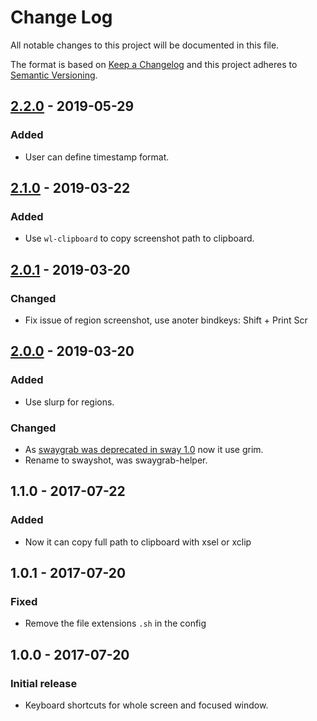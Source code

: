 # Change Log
All notable changes to this project will be documented in this file.

The format is based on [Keep a Changelog](http://keepachangelog.com/) 
and this project adheres to [Semantic Versioning](http://semver.org/).


## [2.2.0] - 2019-05-29
### Added
- User can define timestamp format.

## [2.1.0] - 2019-03-22
### Added
- Use `wl-clipboard` to copy screenshot path to clipboard.

## [2.0.1] - 2019-03-20
### Changed
- Fix issue of region screenshot, use anoter bindkeys: Shift + Print Scr

## [2.0.0] - 2019-03-20
### Added
- Use slurp for regions.
### Changed
- As [swaygrab was deprecated in sway 1.0](https://github.com/swaywm/sway/releases/tag/1.0) now it use grim.
- Rename to swayshot, was swaygrab-helper.

## 1.1.0 - 2017-07-22
### Added
- Now it can copy full path to clipboard with xsel or xclip

## 1.0.1 - 2017-07-20
### Fixed
- Remove the file extensions `.sh` in the config


## 1.0.0 - 2017-07-20
### Initial release
- Keyboard shortcuts for whole screen and focused window.

[2.2.0]: https://gitlab.com/racy/swayshot/tags/2.2.0
[2.1.0]: https://gitlab.com/racy/swayshot/tags/2.1.0
[2.0.1]: https://gitlab.com/racy/swayshot/tags/2.0.1
[2.0.0]: https://gitlab.com/racy/swayshot/tags/2.0.0